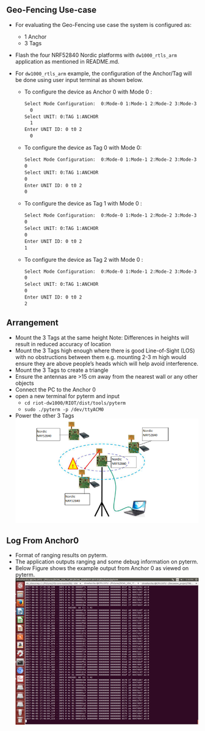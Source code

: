 ## Geo-Fencing Use-case
* For evaluating the Geo-Fencing use case the system is configured as:
   * 1 Anchor
   * 3 Tags
  
* Flash the four NRF52840 Nordic platforms with `dw1000_rtls_arm` application as mentioned in README.md. 
* For `dw1000_rtls_arm` example, the configuration of the Anchor/Tag will be done using user input terminal as shown below.
    * To configure the device as Anchor 0 with Mode 0 :
       ```bash
       Select Mode Configuration:  0:Mode-0 1:Mode-1 2:Mode-2 3:Mode-3
         0
       Select UNIT: 0:TAG 1:ANCHOR
         1
       Enter UNIT ID: 0 t0 2
         0
       ```       
    * To configure the device as Tag 0 with Mode 0: 
      ```bash
      Select Mode Configuration:  0:Mode-0 1:Mode-1 2:Mode-2 3:Mode-3
      0
      Select UNIT: 0:TAG 1:ANCHOR
      0
      Enter UNIT ID: 0 t0 2
      0
      ```
    * To configure the device as Tag 1 with Mode 0 : 
      ```bash
      Select Mode Configuration:  0:Mode-0 1:Mode-1 2:Mode-2 3:Mode-3
      0
      Select UNIT: 0:TAG 1:ANCHOR
      0
      Enter UNIT ID: 0 t0 2
      1
      ```
    * To configure the device as Tag 2 with Mode 0 : 
       ```bash
       Select Mode Configuration:  0:Mode-0 1:Mode-1 2:Mode-2 3:Mode-3
       0
       Select UNIT: 0:TAG 1:ANCHOR
       0
       Enter UNIT ID: 0 t0 2
       2
       ```
## Arrangement
* Mount the 3 Tags at the same height
  Note: Differences in heights will result in reduced accuracy of location
* Mount the 3 Tags high enough where there is good Line-of-Sight (LOS) with no
obstructions between them e.g. mounting 2-3 m high would ensure they are above
people’s heads which will help avoid interference.
* Mount the 3 Tags to create a triangle
* Ensure the antennas are >15 cm away from the nearest wall or any other objects
* Connect the PC to the Anchor 0 
* open a new terminal for pyterm and input
    * `cd riot-dw1000/RIOT/dist/tools/pyterm`
    * `sudo ./pyterm -p /dev/ttyACM0`
* Power the other 3 Tags 
![Navigation](./images/Geo-Fencing.PNG)
## Log From Anchor0
* Format of ranging results on pyterm.
* The application outputs ranging and some debug information on pyterm. 
* Below Figure shows the example output from Anchor 0 as viewed on pyterm.
![Navigation Log](./images/Geo-Fencing_log.png)

